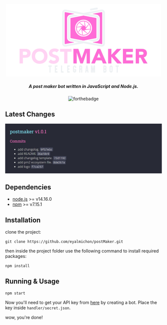 <div align="center">

<img src="./images/logoPostMaker.png" width="500">


<h5> A post maker bot written in JavaScript and Node.js.</h5>

![forthebadge](https://img.shields.io/badge/Made%20with-Node.js-8bbf3d)


</div>

## Latest Changes

<div align="center">
   <img src="./release.png"/>
   </div>

## Dependencies
- [node.js](https://nodejs.org/en/download/) >= v14.16.0
- [npm]() >= v7.15.1


## Installation

clone the project:
```
git clone https://github.com/eyalmichon/postMaker.git
```
then inside the project folder use the following command to install required packages:
```
npm install
```



## Running & Usage

```
npm start
```
Now you'll need to get your API key from [here](https://telegram.me/BotFather#:~:text=BotFather%20is%20the%20one%20bot,BotFather%20right%20away.) by creating a bot.
Place the key inside `handler/secret.json`.

wow, you're done!